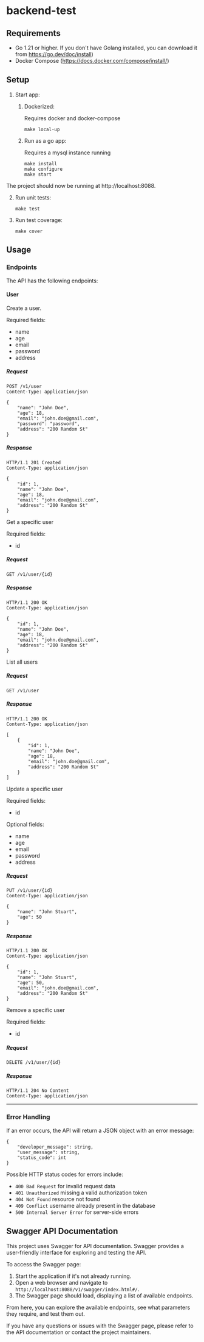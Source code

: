 # backend-test

## Requirements
*  Go 1.21 or higher. If you don't have Golang installed, you can download it from https://go.dev/doc/install)
*  Docker Compose (https://docs.docker.com/compose/install/)

## Setup

1. Start  app:
    1. Dockerized:
      
         Requires docker and docker-compose
      
          ```
          make local-up
          ```

    2. Run as a go app:

       Requires a mysql instance running
   
       ```
       make install
       make configure
       make start
       ```

The project should now be running at http://localhost:8088.

2. Run unit tests:

   ```
   make test
   ```
   
3. Run test coverage:

   ```
   make cover
   ```

## Usage

### Endpoints

The API has the following endpoints:

#### User

Create a user.  

Required fields:
* name
* age
* email
* password
* address

##### Request

```
POST /v1/user
Content-Type: application/json

{
    "name": "John Doe",
    "age": 18,
    "email": "john.doe@gmail.com",
    "password": "password",
    "address": "200 Random St"
}
```

##### Response

```
HTTP/1.1 201 Created
Content-Type: application/json

{
    "id": 1,
    "name": "John Doe",
    "age": 18,
    "email": "john.doe@gmail.com",
    "address": "200 Random St"
}

```
Get a specific user  

Required fields:
* id

##### Request

```
GET /v1/user/{id}
```

##### Response

```
HTTP/1.1 200 OK
Content-Type: application/json

{
    "id": 1,
    "name": "John Doe",
    "age": 18,
    "email": "john.doe@gmail.com",
    "address": "200 Random St"
}

``` 

List all users 

##### Request

```
GET /v1/user
```

##### Response

```
HTTP/1.1 200 OK
Content-Type: application/json

[
    {
        "id": 1,
        "name": "John Doe",
        "age": 18,
        "email": "john.doe@gmail.com",
        "address": "200 Random St"
    }
]

```

Update a specific user 

Required fields:
* id 

Optional fields:
* name
* age
* email
* password
* address 

##### Request

```
PUT /v1/user/{id}
Content-Type: application/json

{
    "name": "John Stuart",
    "age": 50
}
```

##### Response

```
HTTP/1.1 200 OK
Content-Type: application/json

{
    "id": 1,
    "name": "John Stuart",
    "age": 50,
    "email": "john.doe@gmail.com",
    "address": "200 Random St"
}

```

Remove a specific user  

Required fields:
* id

##### Request

```
DELETE /v1/user/{id}
```

##### Response

```
HTTP/1.1 204 No Content
Content-Type: application/json

```

------------------

### Error Handling

If an error occurs, the API will return a JSON object with an error message:

```
{
    "developer_message": string,
    "user_message": string,
    "status_code": int
}
```

Possible HTTP status codes for errors include:

- `400 Bad Request` for invalid request data
- `401 Unauthorized` missing a valid authorization token
- `404 Not Found` resource not found
- `409 Conflict` username already present in the database
- `500 Internal Server Error` for server-side errors

## Swagger API Documentation

This project uses Swagger for API documentation. Swagger provides a user-friendly interface for exploring and testing the API.

To access the Swagger page:

1. Start the application if it's not already running.
2. Open a web browser and navigate to `http://localhost:8088/v1/swagger/index.html#/`.
3. The Swagger page should load, displaying a list of available endpoints.

From here, you can explore the available endpoints, see what parameters they require, and test them out.

If you have any questions or issues with the Swagger page, please refer to the API documentation or contact the project maintainers.
